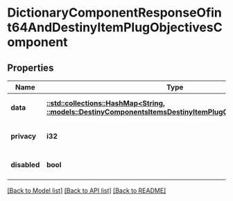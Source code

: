 # DictionaryComponentResponseOfint64AndDestinyItemPlugObjectivesComponent

## Properties
Name | Type | Description | Notes
------------ | ------------- | ------------- | -------------
**data** | [**::std::collections::HashMap<String, ::models::DestinyComponentsItemsDestinyItemPlugObjectivesComponent>**](Destiny.Components.Items.DestinyItemPlugObjectivesComponent.md) |  | [optional] [default to null]
**privacy** | **i32** |  | [optional] [default to null]
**disabled** | **bool** | If true, this component is disabled. | [optional] [default to null]

[[Back to Model list]](../README.md#documentation-for-models) [[Back to API list]](../README.md#documentation-for-api-endpoints) [[Back to README]](../README.md)



